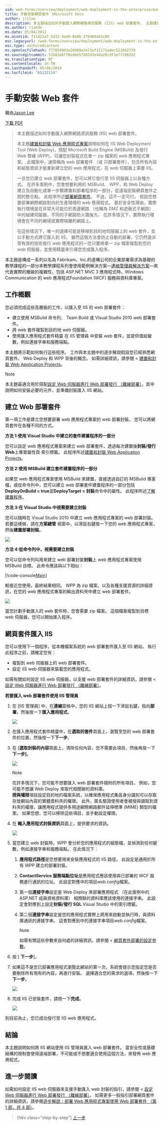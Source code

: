 ```yaml
---
uid: web-forms/overview/deployment/web-deployment-in-the-enterprise/manually-installing-web-packages
title: 手動安裝網頁套件 |Microsoft Docs
author: jrjlee
description: 本主題描述如何手動匯入網際網路資訊服務 (IIS) web 部署套件。 主題建置和封裝 Web 應用程式...
ms.author: riande
ms.date: 05/04/2012
ms.assetid: f11d22a7-5d32-4ad0-8a9b-276460a61c06
msc.legacyurl: /web-forms/overview/deployment/web-deployment-in-the-enterprise/manually-installing-web-packages
msc.type: authoredcontent
ms.openlocfilehash: f778549d3e26989a2e71ef21171adec521842729
ms.sourcegitcommit: 51b01b6ff8edde57d8243e4da28c9f1e7f1962b2
ms.translationtype: MT
ms.contentlocale: zh-TW
ms.lasthandoff: 05/06/2019
ms.locfileid: "65132114"
---
```

# <a name="manually-installing-web-packages"></a>手動安裝 Web 套件

藉由[Jason Lee](https://github.com/jrjlee)

[下載 PDF](https://msdnshared.blob.core.windows.net/media/MSDNBlogsFS/prod.evol.blogs.msdn.com/CommunityServer.Blogs.Components.WeblogFiles/00/00/00/63/56/8130.DeployingWebAppsInEnterpriseScenarios.pdf)

> 本主題描述如何手動匯入網際網路資訊服務 (IIS) web 部署套件。
> 
> 本主題[建置和封裝 Web 應用程式專案](building-and-packaging-web-application-projects.md)說明如何在 IIS Web Deployment Tool (Web Deploy)，搭配 Microsoft Build Engine (MSBuild) 及發行 Web 管線 (WPP)，可讓您封裝程式在單一 zip 檔案的 web 應用程式專案。 此檔案中，通常稱為 web 部署套件 （或 只部署套件），包含所有內容和組態資訊才能重新建立您的 web 應用程式，在 web 伺服器上需要 IIS。
> 
> 一旦您已建立 web 部署套件，您可以將它發行至 IIS 伺服器上以各種方式。 在許多案例中，您會想要利用的 MSBuild、 WPP，和 Web Deploy 建立及自動化或單一步驟建置和部署程序的一部分，從遠端安裝網頁套件之間的整合點。 此程序所述[部署網頁套件](deploying-web-packages.md)。 不過，這不一定可行。 假設您想要部署網際網路對向的生產環境的 web 應用程式。 基於安全性理由，實際執行環境是在非常大可能位於周邊網路 （也稱為 DMZ 和遮蔽式子網路） 中的組建伺服器，不同的子網路防火牆後方。 在許多情況下，實際執行環境會在不同的網域或實際隔離的網路上。
> 
> 在這些情況下，唯一的選擇可能是移植到目的地伺服器上的 web 套件，並以手動方式將它匯入到 IIS。 雖然這個方法會防止自動的部署，它仍然是非常有效的技術發行 web 應用程式的&#x2014;您只要將單一 zip 檔案複製到您的 web 伺服器，並使用精靈來引導您完成匯入程序。

本主題是構成一系列以名為 Fabrikam，Inc.的虛構公司的企業部署需求為基礎的教學課程的一部分本教學課程系列會使用範例解決方案&#x2014;[連絡管理員解決方案](the-contact-manager-solution.md)&#x2014;來代表實際的層級的複雜性，包括 ASP.NET MVC 3 應用程式時，Windows Communication 的 web 應用程式Foundation (WCF) 服務與資料庫專案。

## <a name="task-overview"></a>工作概觀

您必須完成這些高層級的工作，以匯入至 IIS 的 web 部署套件：

- 建立使用 MSBuild 命令列、 Team Build 或 Visual Studio 2010 web 部署套件。
- 將 web 套件複製到目的地 web 伺服器。
- 使用匯入應用程式套件精靈 在 IIS 管理員 中安裝 web 套件，並提供值給變數，例如連接字串和服務端點。

本主題將示範如何執行這些程序。 工作與本主題中的逐步解說假設您已經熟悉網頁套件、 Web Deploy 和 WPP 背後的概念。 如需詳細資訊，請參閱 <<c0> [ 建置和封裝 Web Application Projects](building-and-packaging-web-application-projects.md)。

> [!NOTE]
> 本主題最適合用於搭配[設定 Web 伺服器進行 Web 部署發行 （離線部署）](../configuring-server-environments-for-web-deployment/configuring-a-web-server-for-web-deploy-publishing-offline-deployment.md)，其中說明如何安裝必要的元件，並準備封裝匯入 IIS 網站。

## <a name="create-a-web-deployment-package"></a>建立 Web 部署套件

第一項工作是建立您想要部署 web 應用程式專案的 web 部署封裝。 您可以將網頁套件在各種不同的方式。

**方法 1:使用 Visual Studio 中建立的套件建置程序的一部分**

您可以設定 web 應用程式專案來建立 web 部署套件，透過每次建置後**封裝/發行 Web**上專案屬性頁 索引標籤。 此程序所述[建置和封裝 Web Application Projects](building-and-packaging-web-application-projects.md)。

**方法 2:使用 MSBuild 建立套件建置程序的一部分**

如果您 web 應用程式專案使用 MSBuild 來建置，直接透過自訂的 MSBuild 專案檔，或從命令列中，您可以建立 web 部署套件建置程序的一部分包括**DeployOnBuild = true**並**DeployTarget = 封裝**命令中的屬性。 此程序所述[了解建置程序](understanding-the-build-process.md)。

**方法 3:在 Visual Studio 中視需要建立封裝**

您可以隨時在 Visual Studio 2010 中建立 web 應用程式專案的 web 部署封裝。 若要這樣做，請在**方案總管** 視窗中，以滑鼠右鍵按一下您的 web 應用程式專案，然後**建置部署封裝**。

![](manually-installing-web-packages/_static/image1.png)

**方法 4:從命令列中，視需要建立封裝**

您可以從命令列叫用來建立 web 部署封裝**封裝**上 web 應用程式專案使用 MSBuild 目標。 此命令應該與以下相似：

[!code-console[Main](manually-installing-web-packages/samples/sample1.cmd)]

較接近您使用，最終結果相同。 WPP 為 zip 檔案，以及各種支援資源的詳細資訊，在您的 web 應用程式專案的輸出資料夾中建立 web 部署套件。

![](manually-installing-web-packages/_static/image2.png)

當您計劃手動匯入的 web 套件時，您會需要 zip 檔案。 這個檔案複製到目標 web 伺服器，您可以開始匯入程序。

## <a name="import-a-web-package-into-iis"></a>網頁套件匯入 IIS

您可以使用下一個程序，從本機檔案系統的 web 部署套件匯入至 IIS 網站。 執行此程序之前，請確定您有：

- 複製到 web 伺服器上的 web 部署套件。
- 設定 IIS web 伺服器來裝載您的應用程式。

如需有關如何設定 IIS web 伺服器，以支援 web 部署套件的詳細資訊，請參閱 <<c0> [ 設定 Web 伺服器進行 Web 部署發行 （離線部署）](../configuring-server-environments-for-web-deployment/configuring-a-web-server-for-web-deploy-publishing-offline-deployment.md)。

**若要匯入 web 部署套件使用 IIS 管理員**

1. 在 [IIS 管理員] 中，在**連線**窗格中，您的 IIS 網站上按一下滑鼠右鍵，指向**部署**，然後按一下**匯入應用程式**。

    ![](manually-installing-web-packages/_static/image3.png)
2. 在匯入應用程式套件精靈中，在**選取的套件**頁面上，瀏覽至您的 web 部署套件的位置，然後按一下**下一步**。
3. 在 [**選取封裝的內容**頁面上，清除任何內容，您不需要此項目，然後再按一下**下一步]**。

    ![](manually-installing-web-packages/_static/image4.png)

    > [!NOTE]
    > 在許多情況下，您可能不想要匯入 web 部署套件隨附的所有項目。 例如，您可能不想讓 Web Deploy 來取代相關聯的資料庫。  
    > **授與權限**項目設定目的地的檔案系統，以確保應用程式集區身分識別可以存取存放網站內容的實體資料夾的權限。 此外，匿名驗證使用者會被授與讀取到資料夾的權限，讓應用程式提供多用途網際網路郵件延伸標準 (MIME) 類型的檔案。 如果您想，您可以移除這些項目，並手動設定權限。
4. 在 **輸入應用程式封裝資訊**頁面上，提供要求的資訊。

    ![](manually-installing-web-packages/_static/image5.png)
5. 當您建立 web 封裝時，WPP 會分析您的應用程式的組態檔，並偵測到任何變數，例如連接字串和服務端點。 在此情況下：

    1. **應用程式路徑**是您想要用來安裝應用程式的 IIS 路徑。 此設定是通用於所有 WPP 建立的部署封裝。
    2. **ContactService 服務端點位址**是應用程式應該使用與已部署的 WCF 服務進行通訊的位址。 此設定對應中的項目*web.config*檔案。
    3. 第一個**連接字串**設定是 Web Deploy 來部署應用程式 （在此案例中的 ASP.NET 成員資格資料庫） 相關聯的資料庫應該使用的連接字串。 此設定會對應到上設定**封裝/發行 SQL** Visual Studio 中的索引標籤。
    4. 第二個**連接字串**設定是您的應用程式實際上將用來啟動並執行時，與資料庫通訊的連接字串。 這會對應到中的連接字串項目*web.config*檔案。

        > [!NOTE]
        > 如需有關這些參數來自何處的詳細資訊，請參閱 <<c0> [ 網頁套件部署的設定參數](configuring-parameters-for-web-package-deployment.md)。
6. 按 [ **下一步**]。
7. 如果這不是您已部署應用程式瀏覽此網站的第一次，系統會提示您指定您是否要刪除所有現有的內容，再進行安裝。 選擇適合您的需求的選項，然後按一下**下一步**。

    ![](manually-installing-web-packages/_static/image6.png)
8. 完成 IIS 已安裝套件，請按一下**完成**。

    ![](manually-installing-web-packages/_static/image7.png)

到目前為止，您已成功發行至 IIS web 應用程式。

## <a name="conclusion"></a>結論

本主題說明如何將 IIS 網站使用 IIS 管理員匯入 web 部署套件。 當安全性或基礎結構的限制會使得遠端部署，不可能或不想要適合使用這個方法，來發佈 web 應用程式。

## <a name="further-reading"></a>進一步閱讀

如需如何設定 IIS web 伺服器來支援手動匯入 web 封裝的指引，請參閱 <<c0> [ 設定 Web 伺服器進行 Web 部署發行 （離線部署）](../configuring-server-environments-for-web-deployment/configuring-a-web-server-for-web-deploy-publishing-offline-deployment.md)。 如需更多一般指引部署網頁套件的詳細資訊，請參閱[逐步解說：部署 Web 應用程式專案使用 Web 部署套件 （第 1 部，共 4 部）](https://msdn.microsoft.com/library/dd483479.aspx)。

> [!div class="step-by-step"]
> [上一步](creating-and-running-a-deployment-command-file.md)
